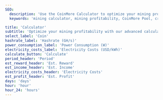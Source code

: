 ```yaml
---
SEO:
  description: 'Use the CoinMore Calculator to optimize your mining profitability. Our advanced and reliable mining calculator helps you maximize your earnings.'
  keywords: 'mining calculator, mining profitability, CoinMore Pool, cryptocurrency mining, blockchain, Bitcoin mining, Ethereum mining, Litecoin mining, Alephium mining, Raptoreum mining, crypto mining, digital currency mining, decentralized mining, altcoin mining, secure mining, profitable mining'

title: 'Calculator'
subtitle: 'Optimize your mining profitability with our advanced calculator. Select your coin and input your details to see estimated rewards and profits.'
select_label: 'Coin'
hashrate_label: 'Hashrate (GH/s)'
power_consumption_label: 'Power Consumption (W)'
electricity_costs_label: 'Electricity Costs (USD/kWh)'
calculate_button: 'Calculate'
period_header: 'Period'
est_reward_header: 'Est. Reward'
est_income_header: 'Est. Income'
electricity_costs_header: 'Electricity Costs'
est_profit_header: 'Est. Profit'
days: 'days'
hour: 'hour'
hour_24: 'hours'
---
```

